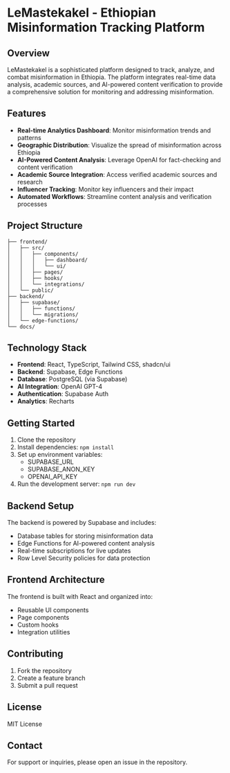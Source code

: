 # LeMastekakel - Ethiopian Misinformation Tracking Platform

## Overview

LeMastekakel is a sophisticated platform designed to track, analyze, and combat misinformation in Ethiopia. The platform integrates real-time data analysis, academic sources, and AI-powered content verification to provide a comprehensive solution for monitoring and addressing misinformation.

## Features

- **Real-time Analytics Dashboard**: Monitor misinformation trends and patterns
- **Geographic Distribution**: Visualize the spread of misinformation across Ethiopia
- **AI-Powered Content Analysis**: Leverage OpenAI for fact-checking and content verification
- **Academic Source Integration**: Access verified academic sources and research
- **Influencer Tracking**: Monitor key influencers and their impact
- **Automated Workflows**: Streamline content analysis and verification processes

## Project Structure

```
├── frontend/
│   ├── src/
│   │   ├── components/
│   │   │   ├── dashboard/
│   │   │   └── ui/
│   │   ├── pages/
│   │   ├── hooks/
│   │   └── integrations/
│   └── public/
├── backend/
│   ├── supabase/
│   │   ├── functions/
│   │   └── migrations/
│   └── edge-functions/
└── docs/
```

## Technology Stack

- **Frontend**: React, TypeScript, Tailwind CSS, shadcn/ui
- **Backend**: Supabase, Edge Functions
- **Database**: PostgreSQL (via Supabase)
- **AI Integration**: OpenAI GPT-4
- **Authentication**: Supabase Auth
- **Analytics**: Recharts

## Getting Started

1. Clone the repository
2. Install dependencies: `npm install`
3. Set up environment variables:
   - SUPABASE_URL
   - SUPABASE_ANON_KEY
   - OPENAI_API_KEY
4. Run the development server: `npm run dev`

## Backend Setup

The backend is powered by Supabase and includes:

- Database tables for storing misinformation data
- Edge Functions for AI-powered content analysis
- Real-time subscriptions for live updates
- Row Level Security policies for data protection

## Frontend Architecture

The frontend is built with React and organized into:

- Reusable UI components
- Page components
- Custom hooks
- Integration utilities

## Contributing

1. Fork the repository
2. Create a feature branch
3. Submit a pull request

## License

MIT License

## Contact

For support or inquiries, please open an issue in the repository.
